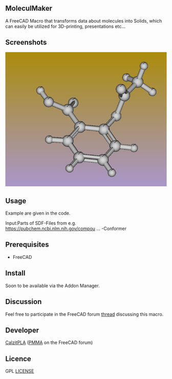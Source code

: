 ## MoleculMaker

A FreeCAD Macro that transforms data about molecules into Solids, which can easily be utilized for 3D-printing, presentations etc...

## Screenshots

![moleculmaker-screenshot](/Resources/images/moleculmaker-screenshot.png)


## Usage

Example are given in the code.


Input:Parts of SDF-Files from e.g. https://pubchem.ncbi.nlm.nih.gov/compou ... -Conformer


## Prerequisites

* FreeCAD

## Install

Soon to be available via the Addon Manager.

## Discussion

Feel free to participate in the FreeCAD forum [thread](https://forum.freecadweb.org/viewtopic.php?style=5&f=22&t=73426) discussing this macro. 

## Developer

[CalzitPLA](https://github.com/CalzitPLA) ([PMMA](https://forum.freecadweb.org/memberlist.php?style=5&mode=viewprofile&u=54847) on the FreeCAD forum)

## Licence
GPL [LICENSE](LICENSE)
